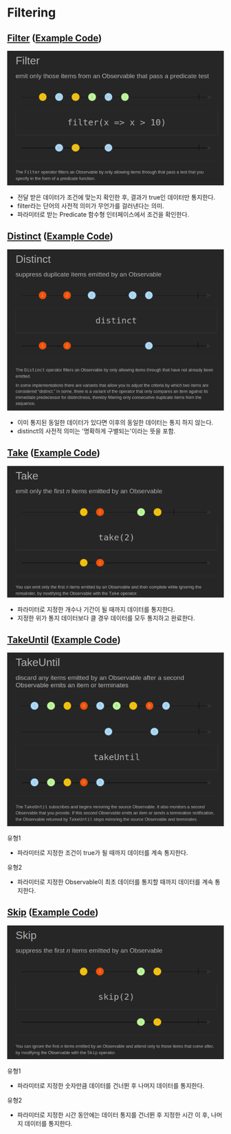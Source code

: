 
# Filtering

## [Filter](https://reactivex.io/documentation/operators/filter.html) ([Example Code](../src/main/java/me/zeroest/rxjava/operators/filtering/Filter.java))

![marble diagram filter](img/operators/filtering/marble_diagram-filter.png)

- 전달 받은 데이터가 조건에 맞는지 확인한 후, 결과가 true인 데이터만 통지한다.
- filter라는 단어의 사전적 의미가 무언가를 걸러낸다는 의미.
- 파라미터로 받는 Predicate 함수형 인터페이스에서 조건을 확인한다.

## [Distinct](https://reactivex.io/documentation/operators/distinct.html) ([Example Code](../src/main/java/me/zeroest/rxjava/operators/filtering/Distinct.java))

![marble diagram distinct](img/operators/filtering/marble_diagram-distinct.png)

- 이미 통지된 동일한 데이터가 있다면 이후의 동일한 데이터는 통지 하지 않는다.
- distinct의 사전적 의미는 '명확하게 구별되는'이라는 뜻을 포함.

## [Take](https://reactivex.io/documentation/operators/take.html) ([Example Code](../src/main/java/me/zeroest/rxjava/operators/filtering/Take.java))

![marble diagram take](img/operators/filtering/marble_diagram-take.png)

- 파라미터로 지정한 개수나 기간이 될 때까지 데이터를 통지한다.
- 지정한 위가 통지 데이터보다 클 경우 데이터를 모두 통지하고 완료한다.

## [TakeUntil](https://reactivex.io/documentation/operators/takeuntil.html) ([Example Code](../src/main/java/me/zeroest/rxjava/operators/filtering/TakeUntil.java))

![marble diagram take until](img/operators/filtering/marble_diagram-take_until.png)

유형1
- 파라미터로 지정한 조건이 true가 될 때까지 데이터를 계속 통지한다.

유형2  
- 파라미터로 지정한 Observable이 최초 데이터를 통지할 때까지 데이터를 계속 통지한다.

## [Skip](https://reactivex.io/documentation/operators/skip.html) ([Example Code](../src/main/java/me/zeroest/rxjava/operators/filtering/Skip.java))

![marble diagram skip](img/operators/filtering/marble_diagram-skip.png)

유형1
- 파라미터로 지정한 숫자만큼 데이터를 건너뛴 후 나머지 데이터를 통지한다.

유형2
- 파라미터로 지정한 시간 동안에는 데이터 통지를 건너뛴 후 지정한 시간 이 후, 나머지 데이터를 통지한다.
